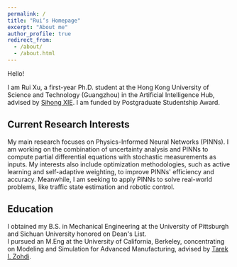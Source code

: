 ```yaml
---
permalink: /
title: "Rui‘s Homepage"
excerpt: "About me"
author_profile: true
redirect_from: 
  - /about/
  - /about.html
---
```


Hello!

I am Rui Xu, a first-year Ph.D. student at the Hong Kong University of Science and Technology (Guangzhou) in the Artificial Intelligence Hub, advised by [Sihong XIE](http://ait.hkust-gz.edu.cn/archives/1375). I am funded by Postgraduate Studentship Award.

Current Research Interests
------
My main research focuses on Physics-Informed Neural Networks (PINNs). I am working on the combination of uncertainty analysis and PINNs to compute partial differential equations with stochastic measurements as inputs.  My interests also include optimization methodologies, such as active learning and self-adaptive weighting, to improve PINNs' efficiency and accuracy. Meanwhile, I am seeking to apply PINNs to solve real-world problems, like traffic state estimation and robotic control.

Education
------
I obtained my B.S. in Mechanical Engineering at the University of Pittsburgh and Sichuan University honored on Dean's List.  
I pursued an M.Eng at the University of California, Berkeley, concentrating on Modeling and Simulation for Advanced Manufacturing, advised by [Tarek I. Zohdi](https://me.berkeley.edu/people/tarek-i-zohdi/). 


